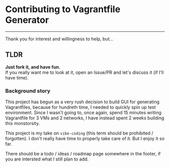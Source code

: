 # Contributing to Vagrantfile Generator
---
Thank you for interest and willingness to help, but...  

## TLDR
**Just fork it, and have fun.**  
If you really want me to look at it, open an Issue/PR and let's discuss it (if I'll have time).


### Background story
This project has begun as a very rush decision to build GUI for generating Vagrantfiles, because for hundreth time, I needed to quickly spin up test environment. Since I wasn't going to, once again, spend 15 minutes writing Vagrantfile for 3 VMs and 2 networks, I have instead spent 2 weeks building this monstorsity.

This project is my take on `vibe-coding` (this term should be prohibited / forgotten). I don't really have time to properly take care of it. But I enjoy it so far.

There should be a todo / ideas / roadmap page somewhere in the footer, if you are intersted what I still plan to add.
